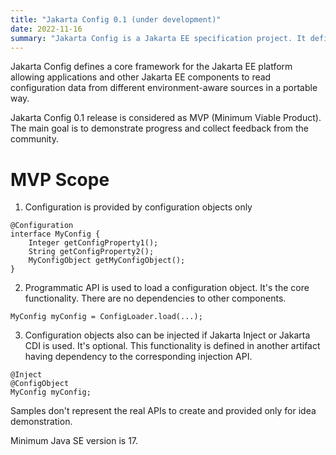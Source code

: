 ```yaml
---
title: "Jakarta Config 0.1 (under development)"
date: 2022-11-16
summary: "Jakarta Config is a Jakarta EE specification project. It defines a core framework for the Jakarta EE platform allowing applications and other Jakarta EE components to read configuration data from different environment-aware sources in a portable way."
---
```


Jakarta Config defines a core framework for the Jakarta EE platform allowing applications and other Jakarta EE components to read configuration data from different environment-aware sources in a portable way.

Jakarta Config 0.1 release is considered as MVP (Minimum Viable Product). The main goal is to demonstrate progress and collect feedback from the community.

# MVP Scope

1. Configuration is provided by configuration objects only

```
@Configuration
interface MyConfig {
	Integer getConfigProperty1();
	String getConfigProperty2();
	MyConfigObject getMyConfigObject();
}
```

2. Programmatic API is used to load a configuration object. It's the core functionality. There are no dependencies to other components.

```
MyConfig myConfig = ConfigLoader.load(...);
```

3. Configuration objects also can be injected if Jakarta Inject or Jakarta CDI is used. It's optional. This functionality is defined in another artifact having dependency to the corresponding injection API.

```
@Inject
@ConfigObject
MyConfig myConfig;
```

Samples don't represent the real APIs to create and provided only for idea demonstration.

Minimum Java SE version is 17.